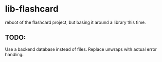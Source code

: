 # lib-flashcard
reboot of the flashcard project, but basing it around a library this time.

## TODO:
Use a backend database instead of files.
Replace unwraps with actual error handling.
